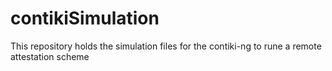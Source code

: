 # contikiSimulation
This repository holds the simulation files for the contiki-ng to rune a remote attestation scheme
